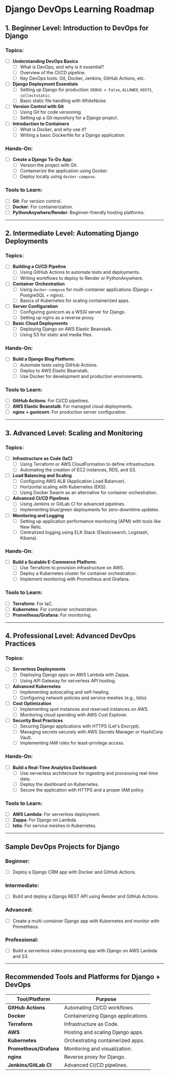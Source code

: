 # Django DevOps Learning Roadmap

## 1. Beginner Level: Introduction to DevOps for Django

### Topics:
- [ ] **Understanding DevOps Basics**
  - [ ] What is DevOps, and why is it essential?
  - [ ] Overview of the CI/CD pipeline.
  - [ ] Key DevOps tools: Git, Docker, Jenkins, GitHub Actions, etc.

- [ ] **Django Deployment Essentials**
  - [ ] Setting up Django for production: `DEBUG = False`, `ALLOWED_HOSTS`, `collectstatic`.
  - [ ] Basic static file handling with WhiteNoise.

- [ ] **Version Control with Git**
  - [ ] Using Git for code versioning.
  - [ ] Setting up a Git repository for a Django project.

- [ ] **Introduction to Containers**
  - [ ] What is Docker, and why use it?
  - [ ] Writing a basic Dockerfile for a Django application.

### Hands-On:
- [ ] **Create a Django To-Do App:**
  - [ ] Version the project with Git.
  - [ ] Containerize the application using Docker.
  - [ ] Deploy locally using `docker-compose`.

### Tools to Learn:
- [ ] **Git**: For version control.
- [ ] **Docker**: For containerization.
- [ ] **PythonAnywhere/Render**: Beginner-friendly hosting platforms.

---

## 2. Intermediate Level: Automating Django Deployments

### Topics:
- [ ] **Building a CI/CD Pipeline**
  - [ ] Using GitHub Actions to automate tests and deployments.
  - [ ] Writing workflows to deploy to Render or PythonAnywhere.

- [ ] **Container Orchestration**
  - [ ] Using `docker-compose` for multi-container applications (Django + PostgreSQL + nginx).
  - [ ] Basics of Kubernetes for scaling containerized apps.

- [ ] **Server Configuration**
  - [ ] Configuring gunicorn as a WSGI server for Django.
  - [ ] Setting up nginx as a reverse proxy.

- [ ] **Basic Cloud Deployments**
  - [ ] Deploying Django on AWS Elastic Beanstalk.
  - [ ] Using S3 for static and media files.

### Hands-On:
- [ ] **Build a Django Blog Platform:**
  - [ ] Automate tests using GitHub Actions.
  - [ ] Deploy to AWS Elastic Beanstalk.
  - [ ] Use Docker for development and production environments.

### Tools to Learn:
- [ ] **GitHub Actions**: For CI/CD pipelines.
- [ ] **AWS Elastic Beanstalk**: For managed cloud deployments.
- [ ] **nginx + gunicorn**: For production server configuration.

---

## 3. Advanced Level: Scaling and Monitoring

### Topics:
- [ ] **Infrastructure as Code (IaC)**
  - [ ] Using Terraform or AWS CloudFormation to define infrastructure.
  - [ ] Automating the creation of EC2 instances, RDS, and S3.

- [ ] **Load Balancing and Scaling**
  - [ ] Configuring AWS ALB (Application Load Balancer).
  - [ ] Horizontal scaling with Kubernetes (EKS).
  - [ ] Using Docker Swarm as an alternative for container orchestration.

- [ ] **Advanced CI/CD Pipelines**
  - [ ] Using Jenkins or GitLab CI for advanced pipelines.
  - [ ] Implementing blue/green deployments for zero-downtime updates.

- [ ] **Monitoring and Logging**
  - [ ] Setting up application performance monitoring (APM) with tools like New Relic.
  - [ ] Centralized logging using ELK Stack (Elasticsearch, Logstash, Kibana).

### Hands-On:
- [ ] **Build a Scalable E-Commerce Platform:**
  - [ ] Use Terraform to provision infrastructure on AWS.
  - [ ] Deploy a Kubernetes cluster for container orchestration.
  - [ ] Implement monitoring with Prometheus and Grafana.

### Tools to Learn:
- [ ] **Terraform**: For IaC.
- [ ] **Kubernetes**: For container orchestration.
- [ ] **Prometheus/Grafana**: For monitoring.

---

## 4. Professional Level: Advanced DevOps Practices

### Topics:
- [ ] **Serverless Deployments**
  - [ ] Deploying Django apps on AWS Lambda with Zappa.
  - [ ] Using API Gateway for serverless API hosting.

- [ ] **Advanced Kubernetes**
  - [ ] Implementing autoscaling and self-healing.
  - [ ] Configuring network policies and service meshes (e.g., Istio).

- [ ] **Cost Optimization**
  - [ ] Implementing spot instances and reserved instances on AWS.
  - [ ] Monitoring cloud spending with AWS Cost Explorer.

- [ ] **Security Best Practices**
  - [ ] Securing Django applications with HTTPS (Let's Encrypt).
  - [ ] Managing secrets securely with AWS Secrets Manager or HashiCorp Vault.
  - [ ] Implementing IAM roles for least-privilege access.

### Hands-On:
- [ ] **Build a Real-Time Analytics Dashboard:**
  - [ ] Use serverless architecture for ingesting and processing real-time data.
  - [ ] Deploy the dashboard on Kubernetes.
  - [ ] Secure the application with HTTPS and a proper IAM policy.

### Tools to Learn:
- [ ] **AWS Lambda**: For serverless deployment.
- [ ] **Zappa**: For Django on Lambda.
- [ ] **Istio**: For service meshes in Kubernetes.

---

## Sample DevOps Projects for Django

### Beginner:
- [ ] Deploy a Django CRM app with Docker and GitHub Actions.

### Intermediate:
- [ ] Build and deploy a Django REST API using Render and GitHub Actions.

### Advanced:
- [ ] Create a multi-container Django app with Kubernetes and monitor with Prometheus.

### Professional:
- [ ] Build a serverless video processing app with Django on AWS Lambda and S3.

---

## Recommended Tools and Platforms for Django + DevOps

| Tool/Platform       | Purpose                                           |
|---------------------|---------------------------------------------------|
| **GitHub Actions**  | Automating CI/CD workflows.                      |
| **Docker**          | Containerizing Django applications.              |
| **Terraform**       | Infrastructure as Code.                          |
| **AWS**             | Hosting and scaling Django apps.                 |
| **Kubernetes**      | Orchestrating containerized apps.                |
| **Prometheus/Grafana** | Monitoring and visualization.                 |
| **nginx**           | Reverse proxy for Django.                        |
| **Jenkins/GitLab CI** | Advanced CI/CD pipelines.                      |
